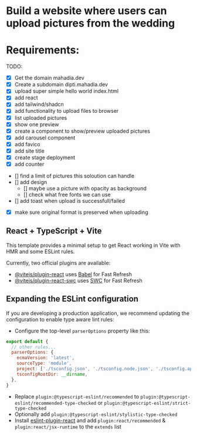 # Build a website where users can upload pictures from the wedding

# Requirements:

TODO:
- [x] Get the domain mahadia.dev
- [x] Create a subdomain dipti.mahadia.dev
- [x] upload super simple hello world index.html
- [x] add react
- [x] add tailwind/shadcn
- [x] add functionality to upload files to browser
- [x] list uploaded pictures
- [x] show one preview
- [x] create a component to show/preview uploaded pictures
- [x] add carousel component
- [x] add favico
- [x] add site title
- [x] create stage deployment
- [x] add counter
- [] find a limit of pictures this soloution can handle
- [] add design
  - [] maybe use a picture with opacity as background
  - [] check what free fonts we can use
- [] add toast when upload is successfull/failed
- [x] make sure original format is preserved when uploading


## React + TypeScript + Vite

This template provides a minimal setup to get React working in Vite with HMR and some ESLint rules.

Currently, two official plugins are available:

- [@vitejs/plugin-react](https://github.com/vitejs/vite-plugin-react/blob/main/packages/plugin-react/README.md) uses [Babel](https://babeljs.io/) for Fast Refresh
- [@vitejs/plugin-react-swc](https://github.com/vitejs/vite-plugin-react-swc) uses [SWC](https://swc.rs/) for Fast Refresh

## Expanding the ESLint configuration

If you are developing a production application, we recommend updating the configuration to enable type aware lint rules:

- Configure the top-level `parserOptions` property like this:

```js
export default {
  // other rules...
  parserOptions: {
    ecmaVersion: 'latest',
    sourceType: 'module',
    project: ['./tsconfig.json', './tsconfig.node.json', './tsconfig.app.json'],
    tsconfigRootDir: __dirname,
  },
}
```

- Replace `plugin:@typescript-eslint/recommended` to `plugin:@typescript-eslint/recommended-type-checked` or `plugin:@typescript-eslint/strict-type-checked`
- Optionally add `plugin:@typescript-eslint/stylistic-type-checked`
- Install [eslint-plugin-react](https://github.com/jsx-eslint/eslint-plugin-react) and add `plugin:react/recommended` & `plugin:react/jsx-runtime` to the `extends` list
